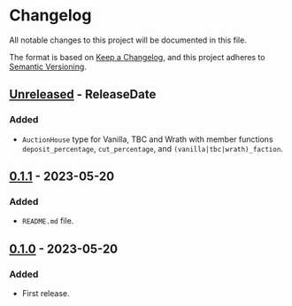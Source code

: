 # Changelog

All notable changes to this project will be documented in this file.

The format is based on [Keep a Changelog](https://keepachangelog.com/en/1.0.0/),
and this project adheres to [Semantic Versioning](https://semver.org/spec/v2.0.0.html).

<!-- next-header -->
## [Unreleased] - ReleaseDate

### Added

* `AuctionHouse` type for Vanilla, TBC and Wrath with member functions `deposit_percentage`, `cut_percentage`, and `(vanilla|tbc|wrath)_faction`.

## [0.1.1] - 2023-05-20

### Added

* `README.md` file.

## [0.1.0] - 2023-05-20

### Added

* First release.

<!-- next-url -->
[Unreleased]: https://github.com/gtker/wow_messages/compare/wow_world_base-v0.1.1...HEAD

[0.1.1]: https://github.com/gtker/wow_messages/compare/wow_world_base-v0.1.0...wow_world_base-v0.1.1

[0.1.0]: https://github.com/gtker/wow_messages/releases/tag/wow_world_base-v0.1.0
